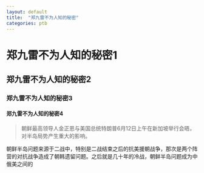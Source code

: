 ```yaml
---
layout: default
title:  "郑九雷不为人知的秘密"
categories: ptb
---
```

# 郑九雷不为人知的秘密1

## 郑九雷不为人知的秘密2

### 郑九雷不为人知的秘密3

#### 郑九雷不为人知的秘密4

> 朝鲜最高领导人金正恩与美国总统特朗普6月12日上午在新加坡举行会晤，对半岛局势产生重大的影响。


朝鲜半岛问题来源于二战中，特别是二战结束之后的抗美援朝战争，那次是两个阵营的对抗战争造成了朝韩遗留问题。之后就是几十年的冷战，朝鲜半岛问题成为中俄美之间的